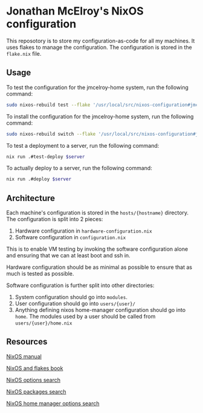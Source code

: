 Jonathan McElroy's NixOS configuration
======

This reposotory is to store my configuration-as-code for all my machines.  It uses flakes to manage the configuration. The configuration is stored in the `flake.nix` file.

Usage
-----

To test the configuration for the jmcelroy-home system, run the following command:
```bash
sudo nixos-rebuild test --flake '/usr/local/src/nixos-configuration#jmcelroy-home' --show-trace --print-build-logs --verbose
```

To install the configuration for the jmcelroy-home system, run the following command:
```bash
sudo nixos-rebuild switch --flake '/usr/local/src/nixos-configuration#jmcelroy-home' --show-trace --print-build-logs --verbose
```

To test a deployment to a server, run the following command:
```bash
nix run .#test-deploy $server
```

To actually deploy to a server, run the following command:
```bash
nix run .#deploy $server
```

Architecture
------------

Each machine's configuration is stored in the `hosts/{hostname}` directory. The configuration is split into 2 pieces:

1. Hardware configuration in `hardware-configuration.nix`
2. Software configuration in `configuration.nix`

This is to enable VM testing by invoking the software configuration alone and ensuring that we can at least boot and ssh in.

Hardware configuration should be as minimal as possible to ensure that as much is tested as possible.

Software configuration is further split into other directories:
1. System configuration should go into `modules`.
2. User configuration should go into `users/{user}/`
3. Anything defining nixos home-manager configuration should go into `home`. The modules used by a user should be called from `users/{user}/home.nix`

Resources
---------

[NixOS manual](https://nix.dev/manual/nix/2.18/language/)

[NixOS and flakes book](https://nixos-and-flakes.thiscute.world/)

[NixOS options search](https://search.nixos.org/options?channel=24.05)

[NixOS packages search](https://search.nixos.org/packages?channel=24.05)

[NixOS home manager options search](https://home-manager-options.extranix.com/?release=release-24.05)